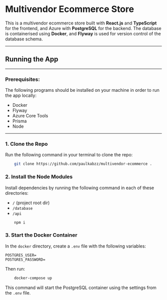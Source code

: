 # Multivendor Ecommerce Store

This is a multivendor ecommerce store built with **React.js** and **TypeScript** for the frontend, and Azure with **PostgreSQL** for the backend. The database is containerised using **Docker**, and **Flyway** is used for version control of the database schema.

---

## Running the App

---

### Prerequisites:

The following programs should be installed on your machine in order to run the app locally:
- Docker 
- Flyway
- Azure Core Tools
- Prisma 
- Node

---

### 1. Clone the Repo

Run the following command in your terminal to clone the repo:

``` bash
    git clone https://github.com/paulkabzz/multivendor-ecommerce .
```

### 2. Install the Node Modules

Install dependencies by running the following command in each of these directories:
- `/` (project root dir)
- `/database`
- `/api`

``` bash
    npm i
```

### 3. Start the Docker Container

In the `docker` directory, create a `.env` file with the following variables:

```
POSTGRES_USER=
POSTGRES_PASSWORD=
```

Then run:
```bash
    docker-compose up
```

This command will start the PostgreSQL container using the settings from the `.env` file.
